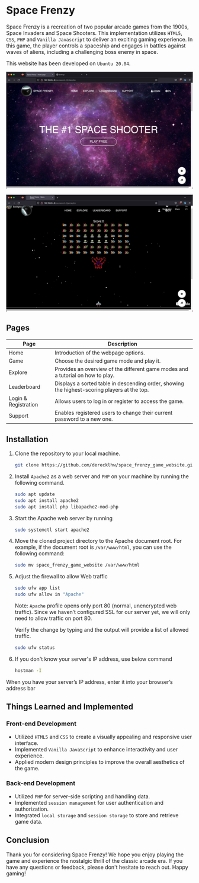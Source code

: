 # Space Frenzy

Space Frenzy is a recreation of two popular arcade games from the 1900s, Space Invaders and Space Shooters. This implementation utilizes `HTML5`, `CSS`, `PHP` and `Vanilla Javascript` to deliver an exciting gaming experience. In this game, the player controls a spaceship and engages in battles against waves of aliens, including a challenging boss enemy in space.

This website has been developed on `Ubuntu 20.04`.

![Homepage](assets/images/homepage.jpg)

![Game](assets/images/game.jpg)

## Pages

| Page                 | Description                                                                                  |
| -------------------- | -------------------------------------------------------------------------------------------- |
| Home                 | Introduction of the webpage options.                                                         |
| Game                 | Choose the desired game mode and play it.                                                    |
| Explore              | Provides an overview of the different game modes and a tutorial on how to play.              |
| Leaderboard          | Displays a sorted table in descending order, showing the highest-scoring players at the top. |
| Login & Registration | Allows users to log in or register to access the game.                                       |
| Support              | Enables registered users to change their current password to a new one.                      |

## Installation

1. Clone the repository to your local machine.

   ```bash
   git clone https://github.com/derecklhw/space_frenzy_game_website.git
   ```
   
3. Install `Apache2` as a web server and `PHP` on your machine by running the following command.

    ```bash
    sudo apt update
    sudo apt install apache2
    sudo apt install php libapache2-mod-php
    ```

4. Start the Apache web server by running

    ```bash
    sudo systemctl start apache2
    ```

5. Move the cloned project directory to the Apache document root. For example, if the document root is `/var/www/html`, you can use the following command:

    ```bash
    sudo mv space_frenzy_game_website /var/www/html
    ```

6. Adjust the firewall to allow Web traffic

    ```bash
    sudo ufw app list
    sudo ufw allow in "Apache"
    ```

    Note: `Apache` profile opens only port 80 (normal, unencrypted web traffic). Since we haven’t configured SSL for our server yet, we will only need to allow traffic on port 80.
    
    Verify the change by typing and the output will provide a list of allowed traffic.

    ```bash
    sudo ufw status
    ```

7. If you don't know your server's IP address, use below command

    ```bash
    hostman -I
    ```

When you have your server’s IP address, enter it into your browser’s address bar

## Things Learned and Implemented

### Front-end Development

- Utilized `HTML5` and `CSS` to create a visually appealing and responsive user interface.
- Implemented `Vanilla JavaScript` to enhance interactivity and user experience.
- Applied modern design principles to improve the overall aesthetics of the game.

### Back-end Development

- Utilized `PHP` for server-side scripting and handling data.
- Implemented `session management` for user authentication and authorization.
- Integrated `local storage` and `session storage` to store and retrieve game data.

## Conclusion

Thank you for considering Space Frenzy! We hope you enjoy playing the game and experience the nostalgic thrill of the classic arcade era. If you have any questions or feedback, please don't hesitate to reach out. Happy gaming!
